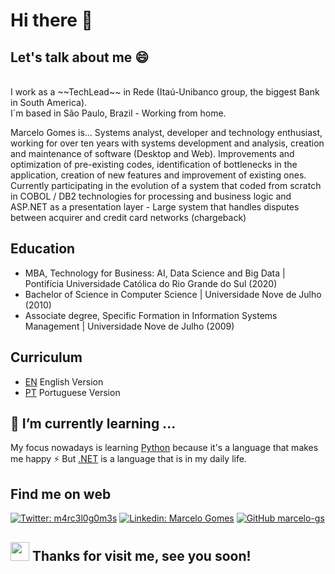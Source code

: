 # Hi there 👋

## Let's talk about me 😄
<br>
I work as a ~~TechLead~~ in Rede (Itaú-Unibanco group, the biggest Bank in South America). 
<br>I´m based in São Paulo, Brazil - Working from home.

Marcelo Gomes is...
Systems analyst, developer and technology enthusiast, working for over ten years with systems development and analysis, creation and maintenance of software (Desktop and Web). Improvements and optimization of pre-existing codes, identification of bottlenecks in the application, creation of new features and improvement of existing ones. Currently participating in the evolution of a system that coded from scratch in COBOL / DB2 technologies for processing and business logic and ASP.NET as a presentation layer - Large system that handles disputes between acquirer and credit card networks (chargeback)

## Education
 - MBA, Technology for Business: AI, Data Science and Big Data | Pontifícia Universidade Católica do Rio Grande do Sul (2020)
 - Bachelor of Science in Computer Science | Universidade Nove de Julho  (2010)
 - Associate degree, Specific Formation in Information Systems Management | Universidade Nove de Julho (2009)


## Curriculum
 - [EN](https://github.com/marcelo-gs/marcelo-gs/blob/main/marcelo-gomes_English.pdf) English Version
 - [PT](https://github.com/marcelo-gs/marcelo-gs/blob/main/marcelo-gomes.pdf) Portuguese Version

<!--
**marcelo-gs/marcelo-gs** is a ✨ _special_ ✨ repository because its `README.md` (this file) appears on your GitHub profile.

Here are some ideas to get you started:

- 🔭 I’m currently working on ...
- 🌱 I’m currently learning ...
- 👯 I’m looking to collaborate on ...
- 🤔 I’m looking for help with ...
- 💬 Ask me about ...
- 📫 How to reach me: ...
- 😄 Pronouns: ...
- ⚡ Fun fact: ...
-->

## 🌱 I’m currently learning ...
My focus nowadays is learning [Python](https://www.python.org/) because it's a language that makes me happy ⚡
But [.NET](https://dotnet.microsoft.com/) is a language that is in my daily life.


## Find me on web
[![Twitter: m4rc3l0g0m3s](https://img.shields.io/twitter/follow/m4rc3l0g0m3s?style=social)](https://twitter.com/m4rc3l0g0m3s)
[![Linkedin: Marcelo Gomes](https://img.shields.io/badge/-marcelogomesdasilva-blue?style=flat-square&logo=Linkedin&logoColor=white&link=https://www.linkedin.com/in/marcelogomesdasilva/)](https://www.linkedin.com/in/marcelogomesdasilva/)
[![GitHub marcelo-gs](https://img.shields.io/github/followers/marcelo-gs?label=follow&style=social)](https://github.com/marcelo-gs)

## <img src="https://media.giphy.com/media/hvRJCLFzcasrR4ia7z/giphy.gif" width="30px"> Thanks for visit me, see you soon!